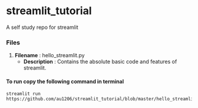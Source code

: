 # streamlit_tutorial
A self study repo for streamlit

### Files
1. **Filename** : hello_streamlit.py
   - **Description** : Contains the absolute basic code and features of streamlit.
   

#### To run copy the following command in terminal
```
streamlit run https://github.com/au1206/streamlit_tutorial/blob/master/hello_streamlit.py
```

